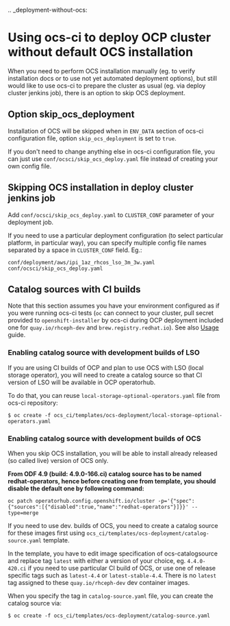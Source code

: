 .. _deployment-without-ocs:

Using ocs-ci to deploy OCP cluster without default OCS installation
=====================================================================

When you need to perform OCS installation manually (eg. to verify installation
docs or to use not yet automated deployment options), but still would like to
use ocs-ci to prepare the cluster as usual (eg. via deploy cluster jenkins
job), there is an option to skip OCS deployment.

## Option skip_ocs_deployment

Installation of OCS will be skipped when in `ENV_DATA` section of ocs-ci
configuration file, option `skip_ocs_deployment` is set to `true`.

If you don't need to change anything else in ocs-ci configuration file, you
can just use `conf/ocsci/skip_ocs_deploy.yaml` file instead of creating your
own config file.

## Skipping OCS installation in deploy cluster jenkins job

Add `conf/ocsci/skip_ocs_deploy.yaml` to `CLUSTER_CONF` parameter of your
deployment job.

If you need to use a particular deployment configuration (to select
particular platform, in particular way), you can specify multiple config file
names separated by a space in `CLUSTER_CONF` field. Eg.:

```
conf/deployment/aws/ipi_1az_rhcos_lso_3m_3w.yaml conf/ocsci/skip_ocs_deploy.yaml
```

## Catalog sources with CI builds

Note that this section assumes you have your environment configured as if you
were running ocs-ci tests (`oc` can connect to your cluster, pull secret
provided to `openshift-installer` by ocs-ci during OCP deployment included one
for `quay.io/rhceph-dev` and `brew.registry.redhat.io`).
See also [Usage](/usage.md) guide.

### Enabling catalog source with development builds of LSO

If you are using CI builds of OCP and plan to use OCS with LSO (local storage
operator), you will need to create a catalog source so that CI version of LSO
will be available in OCP operatorhub.

To do that, you can reuse `local-storage-optional-operators.yaml` file from
ocs-ci repository:

```
$ oc create -f ocs_ci/templates/ocs-deployment/local-storage-optional-operators.yaml
```

### Enabling catalog source with development builds of OCS

When you skip OCS installation, you will be able to install already released
(so called live) version of OCS only.

**From ODF 4.9 (build: 4.9.0-166.ci) catalog source has to be named redhat-operators, hence before
creating one from template, you should disable the default one by following
command:**

```console
oc patch operatorhub.config.openshift.io/cluster -p='{"spec":{"sources":[{"disabled":true,"name":"redhat-operators"}]}}' --type=merge
```

If you need to use dev. builds of OCS, you need to create a catalog source for
these images first using
``ocs_ci/templates/ocs-deployment/catalog-source.yaml`` template.

In the template, you have to edit image specification of ocs-catalogsource
and replace tag `latest` with either a version of your choice, eg.
`4.4.0-420.ci` if you need to use particular CI build of OCS, or use one of
release specific tags such as `latest-4.4` or `latest-stable-4.4`.
There is no `latest` tag assigned to these `quay.io/rhceph-dev` dev container
images.

When you specify the tag in ``catalog-source.yaml`` file, you can create the
catalog source via:

```
$ oc create -f ocs_ci/templates/ocs-deployment/catalog-source.yaml
```
